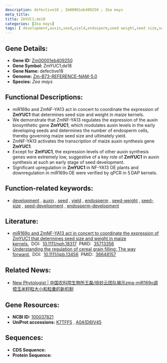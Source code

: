 ```yaml
---
description: defective18 ; Zm00001eb409250 ; Zea mays
meta_title:
title: ZmYUC1;de18
categories: [Zea mays]
tags: [ development,auxin,seed,yield,endosperm,seed weight,seed size,seed development,endosperm development ]
---
```


## Gene Details:
- **Gene ID:**	[Zm00001eb409250](https://www.maizegdb.org/gene_center/gene/Zm00001eb409250)
- **Gene Symbol:** ZmYUC1;de18
- **Gene Name:** defective18
- **Genome:** [Zm-B73-REFERENCE-NAM-5.0](https://www.maizegdb.org/genome/assembly/Zm-B73-REFERENCE-NAM-5.0)
- **Species:** *Zea mays*

## Functional Descriptions:
   - miR169o and ZmNF-YA13 act in concert to coordinate the expression of **ZmYUC1** that determines seed size and weight in maize kernels.
   - We demonstrate that ZmNF-YA13 regulates the expression of the auxin biosynthetic gene **ZmYUC1**, which modulates auxin levels in the early developing seeds and determines the number of endosperm cells, thereby governing maize seed size and ultimately yield.
   - ZmNF-YA13 activates the transcription of maize auxin synthesis gene **ZmYUC1**.
   - Except for **ZmYUC1**, the expression levels of other auxin synthesis genes were extremely low, suggestive of a key role of **ZmYUC1** in auxin synthesis at such an early stage of seed development.
   - Significant upregulation in **ZmYUC1** in NF-YA13 OE plants and downregulation in miR169o OE were verified by qPCR in 5 DAP kernels.

## Function-related keywords:
- [development](/tags/development/)&nbsp;,&nbsp;[auxin](/tags/auxin/)&nbsp;,&nbsp;[seed](/tags/seed/)&nbsp;,&nbsp;[yield](/tags/yield/)&nbsp;,&nbsp;[endosperm](/tags/endosperm/)&nbsp;,&nbsp;[seed-weight](/tags/seed-weight/)&nbsp;,&nbsp;[seed-size](/tags/seed-size/)&nbsp;,&nbsp;[seed-development](/tags/seed-development/)&nbsp;,&nbsp;[endosperm-development](/tags/endosperm-development/)

## Literature:
   - [miR169o and ZmNF-YA13 act in concert to coordinate the expression of ZmYUC1 that determines seed size and weight in maize kernels.]( https://nph.onlinelibrary.wiley.com/doi/10.1111/nph.18317)&nbsp;&nbsp;DOI:&nbsp;&nbsp;[10.1111/nph.18317](https://nph.onlinelibrary.wiley.com/doi/10.1111/nph.18317)&nbsp;&nbsp;PMID:&nbsp;&nbsp;[35713356](https://pubmed.ncbi.nlm.nih.gov/35713356/)
   - [Understanding the regulation of cereal grain filling: The way forward.]( https://onlinelibrary.wiley.com/doi/10.1111/jipb.13456)&nbsp;&nbsp;DOI:&nbsp;&nbsp;[10.1111/jipb.13456](https://onlinelibrary.wiley.com/doi/10.1111/jipb.13456)&nbsp;&nbsp;PMID:&nbsp;&nbsp;[36648157](https://pubmed.ncbi.nlm.nih.gov/36648157/)

## Related News:
   - [New Phytologist | 中国农科院生物所王磊/徐妙云团队揭示zma-miR169o调控玉米籽粒大小和粒重的新机制](https://mp.weixin.qq.com/s?__biz=Mzg3MDEwNDEyMg==&mid=2247531678&idx=4&sn=faeedbea786a107d7a3655087b081dd5&chksm=ce90d1cbf9e758dd7589480982a062d7198355266ddf8c112bc81d7586d7860f990fed345e91&scene=27#wechat_redirect)

## Gene Resources:
- **NCBI ID:** [100037821](https://www.ncbi.nlm.nih.gov/gene/?term=100037821)
- **UniProt accessions:** [K7TFF5](https://www.uniprot.org/uniprotkb/K7TFF5/entry)&nbsp;,&nbsp;[A0A1D6IV45](https://www.uniprot.org/uniprotkb/A0A1D6IV45/entry)



## Sequences:
- **CDS Sequence:**
- **Protein Sequence:**
